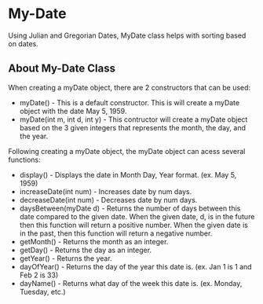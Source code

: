 # My-Date
Using Julian and Gregorian Dates, MyDate class helps with sorting based on dates.

## About My-Date Class
When creating a myDate object, there are 2 constructors that can be used:
- myDate() - This is a default constructor. This is will create a myDate object with the date May 5, 1959.
- myDate(int m, int d, int y) - This contructor will create a myDate object based on the 3 given integers that represents the month, the day, and the year.

Following creating a myDate object, the myDate object can acess several functions:
- display() - Displays the date in Month Day, Year format. (ex. May 5, 1959)
- increaseDate(int num) - Increases date by num days.
- decreaseDate(int num) - Decreases date by num days.
- daysBetween(myDate d) - Returns the number of days between this date compared to the given date. When the given date, d, is in the future then this function will return a positive number. When the given date is in the past, then this function will return a negative number. 
- getMonth() - Returns the month as an integer.
- getDay() - Returns the day as an integer.
- getYear() - Returns the year.
- dayOfYear() - Returns the day of the year this date is. (ex. Jan 1 is 1 and Feb 2 is 33)
- dayName() - Returns what day of the week this date is. (ex. Monday, Tuesday, etc.)
